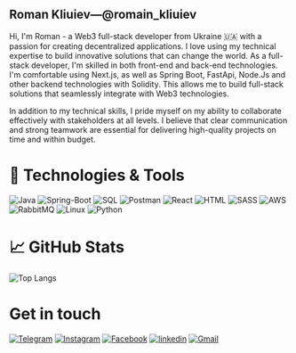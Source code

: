 ## Roman Kliuiev—@romain_kliuiev

Hi, I'm Roman - a Web3 full-stack developer from Ukraine 🇺🇦 with a passion for creating decentralized applications. I love using my technical expertise to build innovative solutions that can change the world. As a full-stack developer, I'm skilled in both front-end and back-end technologies. I'm comfortable using Next.js, as well as Spring Boot, FastApi, Node.Js and other backend technologies with Solidity. This allows me to build full-stack solutions that seamlessly integrate with Web3 technologies. 

In addition to my technical skills, I pride myself on my ability to collaborate effectively with stakeholders at all levels. I believe that clear communication and strong teamwork are essential for delivering high-quality projects on time and within budget.

# 🔧 Technologies & Tools
![Java](https://img.shields.io/badge/-java-090909?style=for-the-badge&logo=Java)
![Spring-Boot](https://img.shields.io/badge/-Spring%20Boot-090909?style=for-the-badge&logo=Spring-Boot)
![SQL](https://img.shields.io/badge/-SQL-090909?style=for-the-badge&logo=Postgresql)
![Postman](https://img.shields.io/badge/-Postman-090909?style=for-the-badge&logo=Postman)
![React](https://img.shields.io/badge/-React-090909?style=for-the-badge&logo=React)
![HTML](https://img.shields.io/badge/-Redux&#8722;saga-090909?style=for-the-badge&logo=redux-saga&logoColor=white)
![SASS](https://img.shields.io/badge/-SASS-090909?style=for-the-badge&logo=SASS&logoColor=CC6699)
![AWS](https://img.shields.io/badge/-AWS-090909?style=for-the-badge&logo=amazon)
![RabbitMQ](https://img.shields.io/badge/-RabbitMQ-090909?style=for-the-badge&logo=RabbitMQ)
![Linux](https://img.shields.io/badge/-Linux-090909?style=for-the-badge&logo=linux)
![Python](https://img.shields.io/badge/-python-090909?style=for-the-badge&logo=Python)
# 📈 GitHub Stats
![Top Langs](https://github-readme-stats.vercel.app/api/top-langs/?username=romakl&layout=compact&theme=github_dark&hide_title=true)
# Get in touch
[![Telegram](https://img.shields.io/badge/-Telegram-090909?style=for-the-badge&logo=telegram)](https://t.me/romainkl)
[![Instagram](https://img.shields.io/badge/-Instagram-090909?style=for-the-badge&logo=instagram)](https://www.instagram.com/romain_kliuiev/)
[![Facebook](https://img.shields.io/badge/-Facebook-090909?style=for-the-badge&logo=facebook)](https://www.facebook.com/Romainkliuiev/)
[![linkedin](https://img.shields.io/badge/-linkedin-090909?style=for-the-badge&logo=linkedin&logoColor=blue)](https://www.linkedin.com/in/roman-kliuiev-605a0114b)
[![Gmail](https://img.shields.io/badge/-Gmail-090909?style=for-the-badge&logo=gmail)](https://mailhide.io/e/t0ToVKfS)
